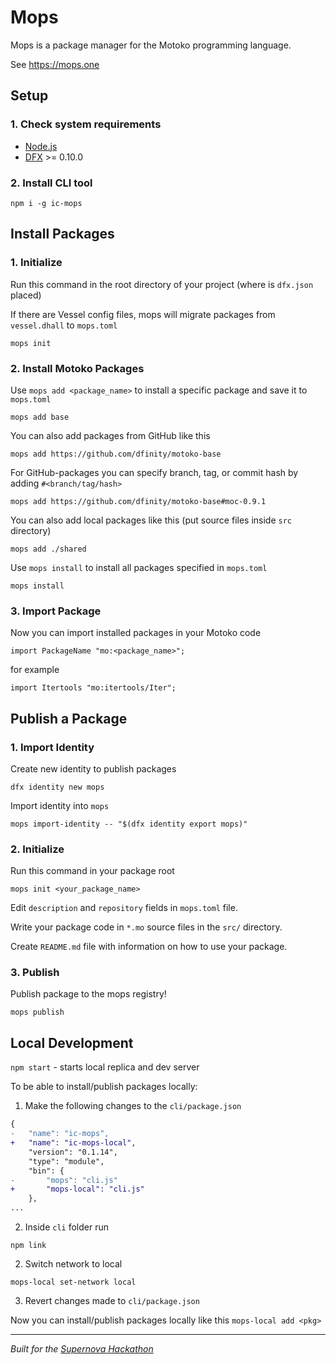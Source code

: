 # Mops

Mops is a package manager for the Motoko programming language.

See https://mops.one

## Setup

### 1. Check system requirements
- [Node.js](https://nodejs.org/)
- [DFX](https://internetcomputer.org/docs/current/developer-docs/quickstart/local-quickstart) >= 0.10.0

### 2. Install CLI tool
```
npm i -g ic-mops
```

## Install Packages

### 1. Initialize
Run this command in the root directory of your project (where is `dfx.json` placed)

If there are Vessel config files, mops will migrate packages from `vessel.dhall` to `mops.toml`

```
mops init
```

### 2. Install Motoko Packages
Use `mops add <package_name>` to install a specific package and save it to `mops.toml`

```
mops add base
```

You can also add packages from GitHub like this
```
mops add https://github.com/dfinity/motoko-base
```

For GitHub-packages you can specify branch, tag, or commit hash by adding `#<branch/tag/hash>`
```
mops add https://github.com/dfinity/motoko-base#moc-0.9.1
```

You can also add local packages like this (put source files inside `src` directory)
```
mops add ./shared
```

Use `mops install` to install all packages specified in `mops.toml`
```
mops install
```

### 3. Import Package
Now you can import installed packages in your Motoko code

```motoko
import PackageName "mo:<package_name>";
```
for example
```motoko
import Itertools "mo:itertools/Iter";
```

## Publish a Package

### 1. Import Identity
Create new identity to publish packages

```
dfx identity new mops
```

Import identity into `mops`

```
mops import-identity -- "$(dfx identity export mops)"
```

### 2. Initialize
Run this command in your package root

```
mops init <your_package_name>
```

Edit `description` and `repository` fields in `mops.toml` file.

Write your package code in `*.mo` source files in the `src/` directory.

Create `README.md` file with information on how to use your package.

### 3. Publish
Publish package to the mops registry!

```
mops publish
```

## Local Development
`npm start` - starts local replica and dev server

To be able to install/publish packages locally:

1. Make the following changes to the `cli/package.json`
```diff
{
-	"name": "ic-mops",
+	"name": "ic-mops-local",
	"version": "0.1.14",
	"type": "module",
	"bin": {
-		"mops": "cli.js"
+		"mops-local": "cli.js"
	},
...
```

2. Inside `cli` folder run
```
npm link
```

2. Switch network to local
```
mops-local set-network local
```

3. Revert changes made to `cli/package.json`

Now you can install/publish packages locally like this `mops-local add <pkg>`

------------
*Built for the [Supernova Hackathon](https://dfinity.org/supernova/)*
